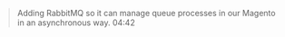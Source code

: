 >Adding RabbitMQ so it can manage queue processes in our Magento in an asynchronous way.
04:42
> 
> 
